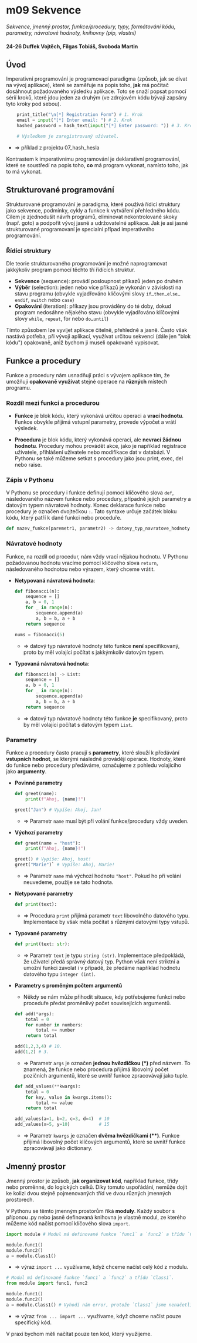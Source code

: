 # m09 Sekvence

*Sekvence, jmenný prostor, funkce/procedury, typy, formátování kódu, parametry, návratové hodnoty, knihovny (pip, vlastní)*

#### 24-26 Duffek Vojtěch, Filgas Tobiáš, Svoboda Martin

## Úvod

Imperativní programování je programovací paradigma (způsob, jak se dívat na vývoj aplikace), které se zaměřuje na popis toho, **jak** má počítač dosáhnout požadovaného výsledku aplikace. Toto se snaží popsat pomocí sérií kroků, které jdou jeden za druhým (ve zdrojovém kódu bývají zapsány tyto kroky pod sebou).

```python
    print_title("\n[*] Registration Form") # 1. Krok
    email = input("[*] Enter email: ") # 2. Krok
    hashed_password = hash_text(input("[*] Enter password: ")) # 3. Krok

    # Výsledkem je zaregistrovaný uživatel.
```

- => příklad z projektu 07_hash_hesla

Kontrastem k imperativnímu programování je deklarativní programování, které se soustředí na popis toho, **co** má program vykonat, namísto toho, jak to má vykonat.

## Strukturované programování

Strukturované programování je paradigma, které používá řídicí struktury jako sekvence, podmínky, cykly a funkce k vytváření přehledného kódu. Cílem je zjednodušit návrh programů, eliminovat nekontrolované skoky (např. goto) a podpořit vývoj jasné a udržovatelné aplikace. Jak je asi jasné strukturované programovaní je specialní případ imperativního programování.

### Řídící struktury

Dle teorie strukturovaného programování je možné naprogramovat jakkýkoliv program pomocí těchto tří řídících struktur.

- **Sekvence** (sequence): provádí posloupnost příkazů jeden po druhém
- **Výběr** (selection): jeden nebo více příkazů je vykonán v závislosti na stavu programu (obvykle vyjadřováno klíčovými slovy `if…then…else…endif`, `switch` nebo `case`)
- **Opakování** (iteration): příkazy jsou prováděny do té doby, dokud program nedosáhne nějakého stavu (obvykle vyjadřováno klíčovými slovy `while`, `repeat`, for nebo `do…until`)

Tímto způsobem lze vyvíjet aplikace čitelně, přehledně a jasně. Často však nastává potřeba, při vývoji aplikací, využívat určitou sekvenci (dále jen "blok kódu") opakovaně, aniž bychom ji museli opakovaně vypisovat.

## Funkce a procedury

Funkce a procedury nám usnadňují práci s vývojem aplikace tím, že umožňují **opakovaně využívat** stejné operace na **různých** místech programu.

### Rozdíl mezi funkcí a procedurou

- **Funkce** je blok kódu, který vykonává určitou operaci a **vrací hodnotu**. Funkce obvykle přijímá vstupní parametry, provede výpočet a vrátí výsledek.
  
- **Procedura** je blok kódu, který vykonává operaci, ale **nevrací žádnou hodnotu**. Procedury mohou provádět akce, jako je například registrace uživatele, přihlášení uživatele nebo modifikace dat v databázi. V Pythonu se také můžeme setkat s procedury jako jsou print, exec, del nebo raise.

### Zápis v Pythonu

V Pythonu se procedury i funkce definují pomocí klíčového slova `def`, následovaného názvem funkce nebo procedury, případně jejich parametry a datovým typem návratové hodnoty. Konec deklarace funkce nebo procedury je označen dvojtečkou `:`. Tato syntaxe určuje začátek bloku kódu, který patří k dané funkci nebo proceduře.

```python
def nazev_funkce(paremetr1, parametr2) -> datovy_typ_navratove_hodnoty:
```

### Návratové hodnoty

Funkce, na rozdíl od procedur, nám vždy vrací nějakou hodnotu. V Pythonu požadovanou hodnotu vracíme pomocí klíčového slova `return`, následovaného hodnotou nebo výrazem, který chceme vrátit.

- **Netypovaná návratová hodnota**:

  ```python
  def fibonacci(n):
      sequence = []
      a, b = 0, 1
      for _ in range(n):
          sequence.append(a)
          a, b = b, a + b
      return sequence

  nums = fibonacci(5)
  ```

  - => datový typ návratové hodnoty této funkce **není** specifikovaný, proto by měl volající počítat s jakkýmkoliv datovým typem.

- **Typovaná návratová hodnota**:

  ```python
  def fibonacci(n) -> List:
      sequence = []
      a, b = 0, 1
      for _ in range(n):
          sequence.append(a)
          a, b = b, a + b
      return sequence
  ```

  - => datový typ návratové hodnoty této funkce **je** specifikovaný, proto by měl volající počítat s datovým typem `List`.

### Parametry

Funkce a procedury často pracují s **parametry**, které slouží k předávání **vstupních hodnot**, se kterými následně provádějí operace. Hodnoty, které do funkce nebo procedury předáváme, označujeme z pohledu volajícího jako **argumenty**.

- **Povinné parametry**  

    ```python
    def greet(name):
        print(f"Ahoj, {name}!")

    greet("Jan") # Vypíše: Ahoj, Jan!
    ```

  - => Parametr `name` musí být při volání funkce/procedury vždy uveden.  

- **Výchozí parametry**  

    ```python
    def greet(name = "host"):
        print(f"Ahoj, {name}!")

    greet() # Vypíše: Ahoj, host!  
    greet("Marie")` # Vypíše: Ahoj, Marie!
    ```

  - => Parametr `name` má výchozí hodnotu `"host"`. Pokud ho při volání neuvedeme, použije se tato hodnota.  

- **Netypované parametry**  

    ```python
    def print(text):
    ```

  - => Procedura `print` přijímá parametr `text` libovolného datového typu. Implementace by však měla počítat s různými datovými typy vstupů.

- **Typované parametry**  

  ```python
  def print(text: str):
  ```

  - => Parametr `text` je typu `string (str)`. Implementace předpokládá, že uživatel předá správný datový typ. Python však není striktní a umožní funkci zavolat i v případě, že předáme například hodnotu datového typu `integer (int)`.

- **Parametry s proměným počtem argumentů**
  - Někdy se nám může přihodit situace, kdy potřebujeme funkci nebo proceduře předat proměnlivý počet souvisejících argumentů.

  ``` python
  def add(*args):
      total = 0
      for number in numbers:
          total += number
      return total

  add(1,2,3,4) # 10.
  add(1,2) # 3.
  ```

  - => Parametr `args` je označen **jednou hvězdičkou (\*)** před názvem. To znamená, že funkce nebo procedura přijímá libovolný počet pozičních argumentů, které se uvnitř funkce zpracovávají jako tuple.

  ```python
  def add_values(**kwargs):
      total = 0
      for key, value in kwargs.items():
          total += value
      return total

  add_values(a=1, b=2, c=3, d=4)  # 10
  add_values(x=5, y=10)           # 15
  ```

  - => Parametr `kwargs` je označen **dvěma hvězdičkami (\*\*)**. Funkce přijímá libovolný počet klíčových argumentů, které se uvnitř funkce zpracovávají jako dictionary.

## Jmenný prostor

Jmenný prostor je způsob, **jak organizovat kód**, například funkce, třídy nebo proměnné, do logických celků. Díky tomuto uspořádání, nemůže dojít ke kolizi dvou stejně pojmenovaných tříd ve dvou různých jmenných prostorech.

V Pythonu se těmto jmenným prostorům říká **moduly**. Každý soubor s příponou .py nebo jasně definovaná knihovna je vlastně modul, ze kterého můžeme kód načíst pomocí klíčového slova `import`.

```python
import module # Modul má definované funkce `func1` a `func2` a třídu `Class1`.

module.func1()
module.func2()
a = module.Class1()
```

- => výraz ``import ...`` využívame, když chceme načíst celý kód z modulu.

```python
# Modul má definované funkce `func1` a `func2` a třídu `Class1`.
from module import func1, func2

module.func1()
module.func2()
a = module.Class1() # Vyhodí nám error, protože `Class1` jsme nenačetli.
```

- => výraz ``from ... import ...`` využívame, když chceme načíst pouze specifický kód.

V praxi bychom měli načítat pouze ten kód, který využijeme.
